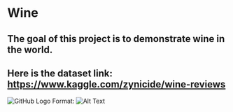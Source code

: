 # Wine
## The goal of this project is to demonstrate wine in the world.
## Here is the dataset link: https://www.kaggle.com/zynicide/wine-reviews
![GitHub Logo](/static/images/data_model.png)
Format: ![Alt Text](url)